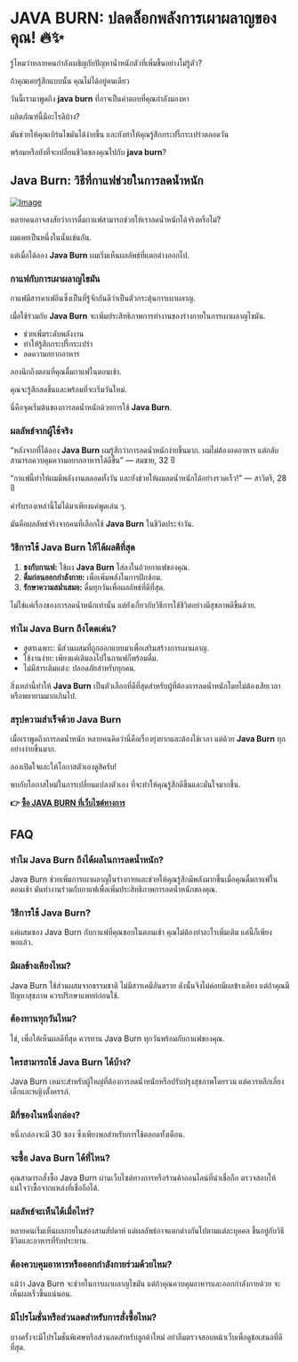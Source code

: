 # JAVA BURN: ปลดล็อกพลังการเผาผลาญของคุณ! 🔥✨

รู้ไหมว่าหลายคนกำลังเผชิญกับปัญหาน้ำหนักตัวที่เพิ่มขึ้นอย่างไม่รู้ตัว? 

ถ้าคุณเคยรู้สึกแบบนั้น คุณไม่ได้อยู่คนเดียว 

วันนี้เรามาพูดถึง **java burn** ที่อาจเป็นคำตอบที่คุณกำลังมองหา 

ผลิตภัณฑ์นี้มีอะไรดีบ้าง? 

มันช่วยให้คุณเบิร์นไขมันได้ง่ายขึ้น และยังทำให้คุณรู้สึกกระปรี้กระเปร่าตลอดวัน 

พร้อมหรือยังที่จะเปลี่ยนชีวิตของคุณไปกับ **java burn**?

## Java Burn: วิธีที่กาแฟช่วยในการลดน้ำหนัก

[![Image](https://morningcoffeeritual.net/images/1-pouch.png)](https://gchaffi.com/10cCnnBl)

หลายคนอาจสงสัยว่าการดื่มกาแฟสามารถช่วยให้เราลดน้ำหนักได้จริงหรือไม่? 

ผมเคยเป็นหนึ่งในนั้นเช่นกัน.

แต่เมื่อได้ลอง **Java Burn** ผมเริ่มเห็นผลลัพธ์ที่แตกต่างออกไป.

### กาแฟกับการเผาผลาญไขมัน

กาแฟมีสารคาเฟอีนซึ่งเป็นที่รู้จักกันดีว่าเป็นตัวกระตุ้นการเผาผลาญ. 

เมื่อใช้ร่วมกับ **Java Burn** จะเพิ่มประสิทธิภาพการทำงานของร่างกายในการเผาผลาญไขมัน.

- ช่วยเพิ่มระดับพลังงาน
- ทำให้รู้สึกกระปรี้กระเปร่า
- ลดความอยากอาหาร

ลองนึกถึงตอนที่คุณดื่มกาแฟในตอนเช้า. 

คุณจะรู้สึกสดชื่นและพร้อมที่จะเริ่มวันใหม่. 

นี่คือจุดเริ่มต้นของการลดน้ำหนักด้วยการใช้ **Java Burn**.

### ผลลัพธ์จากผู้ใช้จริง

“หลังจากที่ได้ลอง **Java Burn** ผมรู้สึกว่าการลดน้ำหนักง่ายขึ้นมาก. 
ผมไม่ต้องอดอาหาร แต่กลับสามารถควบคุมความอยากอาหารได้ดีขึ้น” 
— สมชาย, 32 ปี

“กาแฟนี้ทำให้ผมมีพลังงานตลอดทั้งวัน และยังช่วยให้ผมลดน้ำหนักได้อย่างรวดเร็ว!” 
— สาวิตรี, 28 ปี

คำรับรองเหล่านี้ไม่ได้มาเพียงแค่พูดเล่น ๆ. 

มันคือผลลัพธ์จริงจากคนที่เลือกใช้ **Java Burn** ในชีวิตประจำวัน.

### วิธีการใช้ Java Burn ให้ได้ผลดีที่สุด

1. **ชงกับกาแฟ:** ใช้ผง **Java Burn** ใส่ลงในถ้วยกาแฟของคุณ.
2. **ดื่มก่อนออกกำลังกาย:** เพื่อเพิ่มพลังในการฝึกซ้อม.
3. **รักษาความสม่ำเสมอ:** ดื่มทุกวันเพื่อผลลัพธ์ที่ดีที่สุด.

ไม่ใช่แค่เรื่องของการลดน้ำหนักเท่านั้น แต่ยังเกี่ยวกับวิธีการใช้ชีวิตอย่างมีสุขภาพดีขึ้นด้วย.

### ทำไม Java Burn ถึงโดดเด่น?

- สูตรเฉพาะ: มีส่วนผสมที่ถูกออกแบบมาเพื่อเสริมสร้างการเผาผลาญ.
- ใช้งานง่าย: เพียงแค่เติมลงไปในกาแฟก็พร้อมดื่ม.
- ไม่มีสารเติมแต่ง: ปลอดภัยสำหรับทุกคน.

สิ่งเหล่านี้ทำให้ **Java Burn** เป็นตัวเลือกที่ดีที่สุดสำหรับผู้ที่ต้องการลดน้ำหนักโดยไม่ต้องเสียเวลาหรือพยายามมากเกินไป.

### สรุปความสำเร็จด้วย Java Burn

เมื่อเราพูดถึงการลดน้ำหนัก หลายคนคิดว่านี่คือเรื่องยุ่งยากและต้องใช้เวลา แต่ด้วย **Java Burn** ทุกอย่างง่ายขึ้นมาก.

ลองเปิดใจและให้โอกาสตัวเองดูสิครับ!

พบกับโอกาสใหม่ในการเปลี่ยนแปลงตัวเอง ที่จะทำให้คุณรู้สึกดีขึ้นและมั่นใจมากขึ้น.



**👉 [ซื้อ JAVA BURN ที่เว็บไซต์ทางการ](https://gchaffi.com/10cCnnBl)**

## FAQ

### ทำไม Java Burn ถึงได้ผลในการลดน้ำหนัก?
Java Burn ช่วยเพิ่มการเผาผลาญในร่างกายและช่วยให้คุณรู้สึกมีพลังมากขึ้นเมื่อคุณดื่มกาแฟในตอนเช้า มันทำงานร่วมกับกาแฟเพื่อเพิ่มประสิทธิภาพการลดน้ำหนักของคุณ.

### วิธีการใช้ Java Burn?
แค่ผสมซอง Java Burn กับกาแฟที่คุณชอบในตอนเช้า คุณไม่ต้องทำอะไรเพิ่มเติม แค่นี้ก็เพียงพอแล้ว.

### มีผลข้างเคียงไหม?
Java Burn ใช้ส่วนผสมจากธรรมชาติ ไม่มีสารเคมีอันตราย ดังนั้นจึงไม่ค่อยมีผลข้างเคียง แต่ถ้าคุณมีปัญหาสุขภาพ ควรปรึกษาแพทย์ก่อนใช้.

### ต้องทานทุกวันไหม?
ใช่, เพื่อให้เห็นผลดีที่สุด ควรทาน Java Burn ทุกวันพร้อมกับกาแฟของคุณ.

### ใครสามารถใช้ Java Burn ได้บ้าง?
Java Burn เหมาะสำหรับผู้ใหญ่ที่ต้องการลดน้ำหนักหรือปรับปรุงสุขภาพโดยรวม แต่ควรหลีกเลี่ยงเด็กและหญิงตั้งครรภ์.

### มีกี่ซองในหนึ่งกล่อง?
หนึ่งกล่องจะมี 30 ซอง ซึ่งเพียงพอสำหรับการใช้ตลอดทั้งเดือน.

### จะซื้อ Java Burn ได้ที่ไหน?
คุณสามารถสั่งซื้อ Java Burn ผ่านเว็บไซต์ทางการหรือร้านค้าออนไลน์ที่น่าเชื่อถือ ตรวจสอบให้แน่ใจว่าซื้อจากแหล่งที่เชื่อถือได้.

### ผลลัพธ์จะเห็นได้เมื่อไหร่?
หลายคนเริ่มเห็นผลภายในสองสามสัปดาห์ แต่ผลลัพธ์อาจแตกต่างกันไปตามแต่ละบุคคล ขึ้นอยู่กับวิธีชีวิตและอาหารที่รับประทาน.

### ต้องควบคุมอาหารหรือออกกำลังกายร่วมด้วยไหม?
แม้ว่า Java Burn จะช่วยในการเผาผลาญไขมัน แต่ถ้าคุณควบคุมอาหารและออกกำลังกายด้วย จะเห็นผลเร็วขึ้นแน่นอน.

### มีโปรโมชั่นหรือส่วนลดสำหรับการสั่งซื้อไหม?
บางครั้งจะมีโปรโมชั่นพิเศษหรือส่วนลดสำหรับลูกค้าใหม่ อย่าลืมตรวจสอบหน้าเว็บเพื่อดูข้อเสนอที่ดีที่สุด.